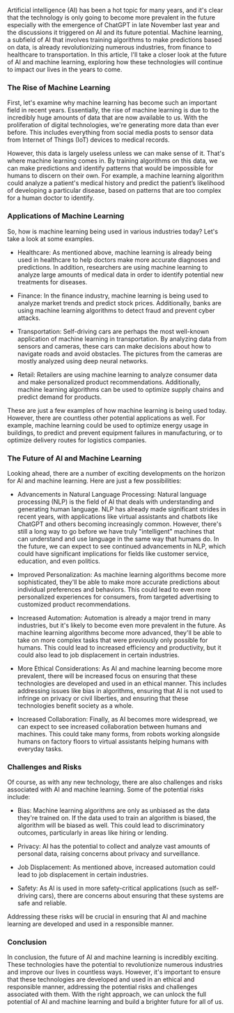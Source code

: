 Artificial intelligence (AI) has been a hot topic for many years,  and it's clear that the technology is only going to become more prevalent in the future especially with the emergence of ChatGPT in late November last year and the discussions it triggered on AI and its future potential. Machine learning, a subfield of AI that involves training algorithms to make predictions based on data, is already revolutionizing numerous industries, from finance to healthcare to transportation. In this article, I'll take a closer look at the future of AI and machine learning, exploring how these technologies will continue to impact our lives in the years to come.

### The Rise of Machine Learning

First, let's examine why machine learning has become such an important field in recent years. Essentially, the rise of machine learning is due to the incredibly huge amounts of data that are now available to us. With the proliferation of digital technologies, we're generating more data than ever before. This includes everything from social media posts to sensor data from Internet of Things (IoT) devices to medical records.

However, this data is largely useless unless we can make sense of it. That's where machine learning comes in. By training algorithms on this data, we can make predictions and identify patterns that would be impossible for humans to discern on their own. For example, a machine learning algorithm could analyze a patient's medical history and predict the patient’s likelihood of developing a particular disease, based on patterns that are too complex for a human doctor to identify.

### Applications of Machine Learning

So, how is machine learning being used in various industries today? Let's take a look at some examples.

- Healthcare: As mentioned above, machine learning is already being used in healthcare to help doctors make more accurate diagnoses and predictions. In addition, researchers are using machine learning to analyze large amounts of medical data in order to identify potential new treatments for diseases.

- Finance: In the finance industry, machine learning is being used to analyze market trends and predict stock prices. Additionally, banks are using machine learning algorithms to detect fraud and prevent cyber attacks.

- Transportation: Self-driving cars are perhaps the most well-known application of machine learning in transportation. By analyzing data from sensors and cameras, these cars can make decisions about how to navigate roads and avoid obstacles. The pictures from the cameras are mostly analyzed using deep neural networks. 

- Retail: Retailers are using machine learning to analyze consumer data and make personalized product recommendations. Additionally, machine learning algorithms can be used to optimize supply chains and predict demand for products.

These are just a few examples of how machine learning is being used today. However, there are countless other potential applications as well. For example, machine learning could be used to optimize energy usage in buildings, to predict and prevent equipment failures in manufacturing, or to optimize delivery routes for logistics companies.

### The Future of AI and Machine Learning

Looking ahead, there are a number of exciting developments on the horizon for AI and machine learning. Here are just a few possibilities:

- Advancements in Natural Language Processing: Natural language processing (NLP) is the field of AI that deals with understanding and generating human language. NLP has already made significant strides in recent years, with applications like virtual assistants and chatbots like ChatGPT and others becoming increasingly common. However, there's still a long way to go before we have truly "intelligent" machines that can understand and use language in the same way that humans do. In the future, we can expect to see continued advancements in NLP, which could have significant implications for fields like customer service, education, and even politics.

- Improved Personalization: As machine learning algorithms become more sophisticated, they'll be able to make more accurate predictions about individual preferences and behaviors. This could lead to even more personalized experiences for consumers, from targeted advertising to customized product recommendations.

- Increased Automation: Automation is already a major trend in many industries, but it's likely to become even more prevalent in the future. As machine learning algorithms become more advanced, they'll be able to take on more complex tasks that were previously only possible for humans. This could lead to increased efficiency and productivity, but it could also lead to job displacement in certain industries.

- More Ethical Considerations: As AI and machine learning become more prevalent, there will be increased focus on ensuring that these technologies are developed and used in an ethical manner. This includes addressing issues like bias in algorithms, ensuring that AI is not used to infringe on privacy or civil liberties, and ensuring that these technologies benefit society as a whole.

- Increased Collaboration: Finally, as AI becomes more widespread, we can expect to see increased collaboration between humans and machines. This could take many forms, from robots working alongside humans on factory floors to virtual assistants helping humans with everyday tasks.

### Challenges and Risks

Of course, as with any new technology, there are also challenges and risks associated with AI and machine learning. Some of the potential risks include:

- Bias: Machine learning algorithms are only as unbiased as the data they're trained on. If the data used to train an algorithm is biased, the algorithm will be biased as well. This could lead to discriminatory outcomes, particularly in areas like hiring or lending.

- Privacy: AI has the potential to collect and analyze vast amounts of personal data, raising concerns about privacy and surveillance.

- Job Displacement: As mentioned above, increased automation could lead to job displacement in certain industries.

- Safety: As AI is used in more safety-critical applications (such as self-driving cars), there are concerns about ensuring that these systems are safe and reliable.

Addressing these risks will be crucial in ensuring that AI and machine learning are developed and used in a responsible manner.

### Conclusion

In conclusion, the future of AI and machine learning is incredibly exciting. These technologies have the potential to revolutionize numerous industries and improve our lives in countless ways. However, it's important to ensure that these technologies are developed and used in an ethical and responsible manner, addressing the potential risks and challenges associated with them. With the right approach, we can unlock the full potential of AI and machine learning and build a brighter future for all of us.
